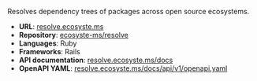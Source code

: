 ---
---

Resolves dependency trees of packages across open source ecosystems.

* **URL**: [resolve.ecosyste.ms](https://resolve.ecosyste.ms)
* **Repository**: [ecosyste-ms/resolve](https://github.com/ecosyste-ms/resolve)
* **Languages**: Ruby
* **Frameworks**: Rails
* **API documentation**: [resolve.ecosyste.ms/docs](https://resolve.ecosyste.ms/docs/index.html)
* **OpenAPI YAML**: [resolve.ecosyste.ms/docs/api/v1/openapi.yaml](https://resolve.ecosyste.ms/docs/api/v1/openapi.yaml)
